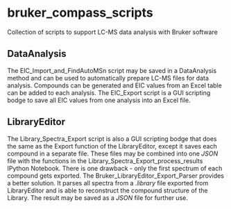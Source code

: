 # bruker_compass_scripts
Collection of scripts to support LC-MS data analysis with Bruker software

## DataAnalysis
The EIC_Import_and_FindAutoMSn script may be saved in a DataAnalysis method and can be used to automatically prepare LC-MS files for data analysis. Compounds can be generated and EIC values from an Excel table can be added to each analysis. The EIC_Export script is a GUI scripting bodge to save all EIC values from one analysis into an Excel file.

## LibraryEditor
The Library_Spectra_Export script is also a GUI scripting bodge that does the same as the Export function of the LibraryEditor, except it saves each compound in a separate file. These files may be combined into one *JSON* file with the functions in the Library_Spectra_Export_process_results IPython Notebook. There is one drawback - only the first spectrum of each compound gets exported. The Bruker_LibraryEditor_Export_Parser provides a better solution. It parses all spectra from a *.library* file exported from LibraryEditor and is able to reconstruct the compound structure of the Library. The result may be saved as a *JSON* file for further use.

